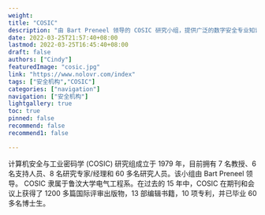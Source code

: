 ```yaml
---
weight: 
title: "COSIC"
description: "由 Bart Preneel 领导的 COSIC 研究小组，提供广泛的数字安全专业知识，并致力于创新的安全解决方案"
date: 2022-03-25T21:57:40+08:00
lastmod: 2022-03-25T16:45:40+08:00
draft: false
authors: ["Cindy"]
featuredImage: "cosic.jpg"
link: "https://www.nolovr.com/index"
tags: ["安全机构","COSIC"]
categories: ["navigation"]
navigation: ["安全机构"]
lightgallery: true
toc: true
pinned: false
recommend: false
recommend1: false

---
```


计算机安全与工业密码学 (COSIC) 研究组成立于 1979 年，目前拥有 7 名教授、6 名支持人员、8 名研究专家/经理和 60 多名研究人员。该小组由 Bart Preneel 领导。
COSIC 隶属于鲁汶大学电气工程系。在过去的 15 年中，COSIC 在期刊和会议上获得了 1200 多篇国际评审出版物，13 部编辑书籍，10 项专利，并已毕业 60 多名博士生。